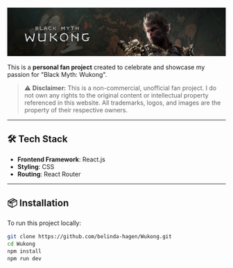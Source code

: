 ![](wukong-banner.jpg)

This is a **personal fan project** created to celebrate and showcase my passion for "Black Myth: Wukong". 


> ⚠️ **Disclaimer:** This is a non-commercial, unofficial fan project. I do not own any rights to the original content or intellectual property referenced in this website. All trademarks, logos, and images are the property of their respective owners.

---

## 🛠️ Tech Stack

- **Frontend Framework**: React.js
- **Styling**: CSS 
- **Routing**: React Router
---

## 📦 Installation

To run this project locally:

```bash
git clone https://github.com/belinda-hagen/Wukong.git
cd Wukong
npm install
npm run dev
